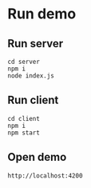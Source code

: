 # Run demo

## Run server

```
cd server
npm i
node index.js
```

## Run client
```
cd client
npm i
npm start
```

## Open demo

```
http://localhost:4200
```